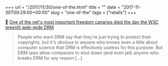 +++
url = "/2017/11/30/one-of-the.html"
title = ""
date = "2017-11-30T09:29:00+00:00"
slug = "one-of-the"
tags = ["retalls"]
+++

📎 [One of the net's most important freedom canaries died the day the W3C greenlit web-wide DRM](https://boingboing.net/2017/11/27/piracy-is-always-a-smokescreen.html)

> People who want DRM say that they're just trying to protect their copyrights, but it's obvious to anyone who knows even a little about computer science that DRM is effectively useless for this purpose. But DRM laws allow companies to shut down (and even jail) anyone who breaks DRM for any reason […]
